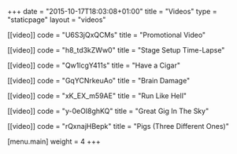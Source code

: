 +++
date = "2015-10-17T18:03:08+01:00"
title = "Videos"
type = "staticpage"
layout = "videos"

[[video]]
code = "U6S3jQxQCMs"
title = "Promotional Video"

[[video]]
code = "h8_td3kZWw0"
title = "Stage Setup Time-Lapse"

[[video]]
code = "Qw1lcgY411s"
title = "Have a Cigar"

[[video]]
code = "GqYCNrkeuAo"
title = "Brain Damage"

[[video]]
code = "xK_EX_m59AE"
title = "Run Like Hell"

[[video]]
code = "y-0eOI8ghKQ"
title = "Great Gig In The Sky"

[[video]]
code = "rQxnajHBepk"
title = "Pigs (Three Different Ones)"

[menu.main]
weight = 4
+++
